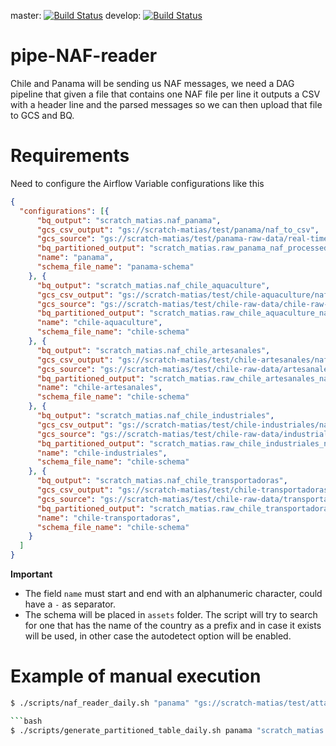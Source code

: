 master: [![Build Status](https://travis-ci.org/GlobalFishingWatch/pipe-naf-reader.svg?branch=master)](https://travis-ci.org/GlobalFishingWatch/pipe-naf-reader)
develop: [![Build Status](https://travis-ci.org/GlobalFishingWatch/pipe-naf-reader.svg?branch=develop)](https://travis-ci.org/GlobalFishingWatch/pipe-naf-reader/branches)

# pipe-NAF-reader
Chile and Panama will be sending us NAF messages, we need a DAG pipeline that given a file that contains one NAF file per line it outputs a CSV with a header line and the parsed messages so we can then upload that file to GCS and BQ.


# Requirements

Need to configure the Airflow Variable configurations like this

```json
{
  "configurations": [{
      "bq_output": "scratch_matias.naf_panama",
      "gcs_csv_output": "gs://scratch-matias/test/panama/naf_to_csv",
      "gcs_source": "gs://scratch-matias/test/panama-raw-data/real-time-naf",
      "bq_partitioned_output": "scratch_matias.raw_panama_naf_processed_partitioned",
      "name": "panama",
      "schema_file_name": "panama-schema"
    }, {
      "bq_output": "scratch_matias.naf_chile_aquaculture",
      "gcs_csv_output": "gs://scratch-matias/test/chile-aquaculture/naf_to_csv",
      "gcs_source": "gs://scratch-matias/test/chile-raw-data/chile-raw-data-aquaculture/aquaculture",
      "bq_partitioned_output": "scratch_matias.raw_chile_aquaculture_naf_processed_partitioned",
      "name": "chile-aquaculture",
      "schema_file_name": "chile-schema"
    }, {
      "bq_output": "scratch_matias.naf_chile_artesanales",
      "gcs_csv_output": "gs://scratch-matias/test/chile-artesanales/naf_to_csv",
      "gcs_source": "gs://scratch-matias/test/chile-raw-data/artesanales",
      "bq_partitioned_output": "scratch_matias.raw_chile_artesanales_naf_processed_partitioned",
      "name": "chile-artesanales",
      "schema_file_name": "chile-schema"
    }, {
      "bq_output": "scratch_matias.naf_chile_industriales",
      "gcs_csv_output": "gs://scratch-matias/test/chile-industriales/naf_to_csv",
      "gcs_source": "gs://scratch-matias/test/chile-raw-data/industriales",
      "bq_partitioned_output": "scratch_matias.raw_chile_industriales_naf_processed_partitioned",
      "name": "chile-industriales",
      "schema_file_name": "chile-schema"
    }, {
      "bq_output": "scratch_matias.naf_chile_transportadoras",
      "gcs_csv_output": "gs://scratch-matias/test/chile-transportadoras/naf_to_csv",
      "gcs_source": "gs://scratch-matias/test/chile-raw-data/transportadoras",
      "bq_partitioned_output": "scratch_matias.raw_chile_transportadoras_naf_processed_partitioned",
      "name": "chile-transportadoras",
      "schema_file_name": "chile-schema"
    }
  ]
}
```

**Important**
- The field `name` must start and end with an alphanumeric character, could have a `-` as separator.
- The schema will be placed in `assets` folder. The script will try to search for one that has the name of the country as a prefix and in case it exists will be used, in other case the autodetect option will be enabled.


# Example of manual execution

```bash
$ ./scripts/naf_reader_daily.sh "panama" "gs://scratch-matias/test/attachments" "gs://scratch-matias/test/panama/naf_to_csv" "scratch_matias.naf_panama" "2019-04-17"```

```bash
$ ./scripts/generate_partitioned_table_daily.sh panama "scratch_matias.naf_panama" "scratch_matias.raw_naf_processed_partitioned" "2019-06-07"```
